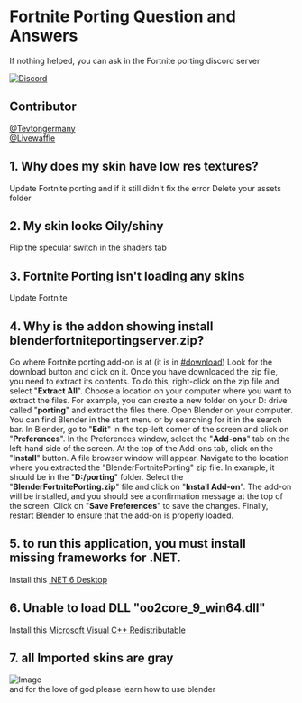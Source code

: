 # Fortnite Porting Question and Answers

If nothing helped, you can ask in the Fortnite porting discord server

[![Discord](https://discord.com/api/guilds/866821077769781249/widget.png?style=shield)](https://discord.gg/DZ5YFXdBA6)
## Contributor
[@Tevtongermany](https://github.com/Tevtongermany)  
[@Livewaffle](https://github.com/Livewaffle)

## 1. Why does my skin have low res textures?    
Update Fortnite porting and if it still
didn't fix the error Delete your assets folder

## 2. My skin looks Oily/shiny   
Flip the specular switch in the shaders tab
  
## 3. Fortnite Porting isn't loading any skins   
Update Fortnite

## 4. Why is the addon showing install blenderfortniteportingserver.zip?   
Go where Fortnite porting add-on is at (it is in [#⁠download](https://discord.gg/DZ5YFXdBA6)) Look for the download button and click on it. Once you have downloaded the zip file, you need to extract its contents. To do this, right-click on the zip file and select "**Extract All**". Choose a location on your computer where you want to extract the files. For example, you can create a new folder on your D: drive called "**porting**" and extract the files there. Open Blender on your computer. You can find Blender in the start menu or by searching for it in the search bar. In Blender, go to "**Edit**" in the top-left corner of the screen and click on "**Preferences**". In the Preferences window, select the "**Add-ons**" tab on the left-hand side of the screen. At the top of the Add-ons tab, click on the "**Install**" button. A file browser window will appear. Navigate to the location where you extracted the "BlenderFortnitePorting" zip file. In example, it should be in the "**D:/porting**" folder. Select the "**BlenderFortnitePorting.zip**" file and click on "**Install Add-on**". The add-on will be installed, and you should see a confirmation message at the top of the screen. Click on "**Save Preferences**" to save the changes. Finally, restart Blender to ensure that the add-on is properly loaded.   

## 5. to run this application, you must install missing frameworks for .NET.
Install this [.NET 6 Desktop](https://dotnet.microsoft.com/en-us/download/dotnet/thank-you/runtime-desktop-6.0.19-windows-x64-installer)  
## 6. Unable to load DLL "oo2core_9_win64.dll"
Install this [Microsoft Visual C++ Redistributable](https://aka.ms/vs/17/release/vc_redist.x64.exe)  
## 7. all Imported skins are gray
![Image](https://i.imgur.com/h0VGsh2.png)  
and for the love of god please learn how to use blender
